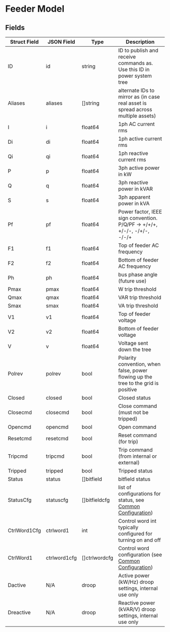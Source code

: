 # Feeder Model

## Fields

| Struct Field | JSON Field   | Type          | Description                                                                        |
| ------------ | ------------ | ------------- | ---------------------------------------------------------------------------------- |
| ID           | id           | string        | ID to publish and receive commands as. Use this ID in power system tree            |
| Aliases      | aliases      | []string      | alternate IDs to mirror as (in case real asset is spread across multiple assets)   |
| I            | i            | float64       | 1ph AC current rms                                                                 |
| Di           | di           | float64       | 1ph active current rms                                                             |
| Qi           | qi           | float64       | 1ph reactive current rms                                                           |
| P            | p            | float64       | 3ph active power in kW                                                             |
| Q            | q            | float64       | 3ph reactive power in kVAR                                                         |
| S            | s            | float64       | 3ph apparent power in kVA                                                          |
| Pf           | pf           | float64       | Power factor, IEEE sign convention. P/Q/PF -> +/+/+, +/-/-, -/+/-, -/-/+           |
| F1           | f1           | float64       | Top of feeder AC frequency                                                         |
| F2           | f2           | float64       | Bottom of feeder AC frequency                                                      |
| Ph           | ph           | float64       | bus phase angle (future use)                                                       |
| Pmax         | pmax         | float64       | W trip threshold                                                                   |
| Qmax         | qmax         | float64       | VAR trip threshold                                                                 |
| Smax         | smax         | float64       | VA trip threshold                                                                  |
| V1           | v1           | float64       | Top of feeder voltage                                                              |
| V2           | v2           | float64       | Bottom of feeder voltage                                                           |
| V            | v            | float64       | Voltage sent down the tree                                                         |
| Polrev       | polrev       | bool          | Polarity convention, when false, power flowing up the tree to the grid is positive |
| Closed       | closed       | bool          | Closed status                                                                      |
| Closecmd     | closecmd     | bool          | Close command (must not be tripped)                                                |
| Opencmd      | opencmd      | bool          | Open command                                                                       |
| Resetcmd     | resetcmd     | bool          | Reset command (for trip)                                                           |
| Tripcmd      | tripcmd      | bool          | Trip command (from internal or external)                                           |
| Tripped      | tripped      | bool          | Tripped status                                                                     |
| Status       | status       | []bitfield    | bitfield status                                                                    |
| StatusCfg    | statuscfg    | []bitfieldcfg | list of configurations for status, see [Common Configuration](config.md))          |
| CtrlWord1Cfg | ctrlword1    | int           | Control word int typically configured for turning on and off                       |
| CtrlWord1    | ctrlword1cfg | []ctrlwordcfg | Control word configuration (see [Common Configuration](config.md))                 |
| Dactive      | N/A          | droop         | Active power (kW/Hz) droop settings, internal use only                             |
| Dreactive    | N/A          | droop         | Reactive power (kVAR/V) droop settings, internal use only                          |